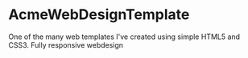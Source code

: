 # AcmeWebDesignTemplate
One of the many web templates I've created using simple HTML5 and CSS3. Fully responsive webdesign 
